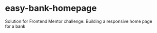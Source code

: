 # easy-bank-homepage
Solution for Frontend Mentor challenge: Building a responsive home page for a bank
